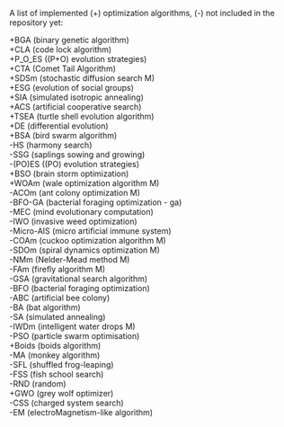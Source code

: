 A list of implemented (+) optimization algorithms, (-) not included in the repository yet:  

+BGA (binary genetic algorithm)               
+CLA (code lock algorithm)               
+P_O_ES ((P+O) evolution strategies)               
+CTA (Comet Tail Algorithm)               
+SDSm (stochastic diffusion search M)               
+ESG (evolution of social groups)               
+SIA (simulated isotropic annealing)  
+ACS (artificial cooperative search)               
+TSEA (turtle shell evolution algorithm)               
+DE (differential evolution)               
+BSA (bird swarm algorithm)               
-HS (harmony search)               
-SSG (saplings sowing and growing)             
-(PO)ES ((PO) evolution strategies)               
+BSO (brain storm optimization)               
+WOAm (wale optimization algorithm M)               
-ACOm (ant colony optimization M)             
-BFO-GA (bacterial foraging optimization - ga)                                       
-MEC (mind evolutionary computation)               
-IWO (invasive weed optimization)               
-Micro-AIS (micro artificial immune system)               
-COAm (cuckoo optimization algorithm M)               
-SDOm (spiral dynamics optimization M)               
-NMm (Nelder-Mead method M)               
-FAm (firefly algorithm M)               
-GSA (gravitational search algorithm)               
-BFO (bacterial foraging optimization)               
-ABC (artificial bee colony)               
-BA (bat algorithm)               
-SA (simulated annealing)               
-IWDm (intelligent water drops M)               
-PSO (particle swarm optimisation)               
+Boids (boids algorithm)               
-MA (monkey algorithm)               
-SFL (shuffled frog-leaping)               
-FSS (fish school search)               
-RND (random)               
+GWO (grey wolf optimizer)               
-CSS (charged system search)               
-EM (electroMagnetism-like algorithm)               
